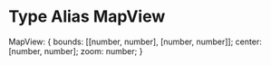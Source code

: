 # Type Alias MapView

MapView: {
    bounds: [[number, number], [number, number]];
    center: [number, number];
    zoom: number;
}